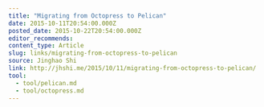```yaml
---
title: "Migrating from Octopress to Pelican"
date: 2015-10-11T20:54:00.000Z
posted_date: 2015-10-22T20:54:00.000Z
editor_recommends:
content_type: Article
slug: links/migrating-from-octopress-to-pelican
source: Jinghao Shi
link: http://jhshi.me/2015/10/11/migrating-from-octopress-to-pelican/
tool:
  - tool/pelican.md
  - tool/octopress.md
---
```





